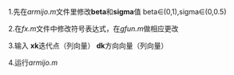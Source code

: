 1.先在*armijo.m*文件里修改**beta**和**sigma**值 beta∈(0,1),sigma∈(0,0.5)

2.在*fx.m*文件中修改符号表达式，在*gfun.m*做相应更改

3.输入 **xk**迭代点（列向量） **dk**方向向量（列向量）

4.运行*armijo.m*

